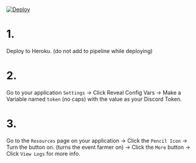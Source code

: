 [![Deploy](https://www.herokucdn.com/deploy/button.svg)](https://heroku.com/deploy)
# 1.
Deploy to Heroku. (do not add to pipeline while deploying)
# 2.
Go to your application `Settings` -> Click Reveal Config Vars -> Make a Variable named `token` (no caps) with the value as your Discord Token.
# 3.
Go to the `Resources` page on your application -> Click the `Pencil Icon` -> Turn the button on. (turns the event farmer on) -> Click the `More` button -> Click `View Logs` for more info.

